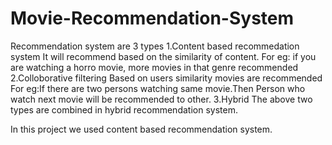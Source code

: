 # Movie-Recommendation-System
Recommendation  system are 3 types
1.Content based recommedation system
It will recommend based on the similarity of content.
For eg: if you are watching a horro movie, more movies in that genre recommended
2.Colloborative filtering
Based on users similarity movies are recommended
For eg:If there are two persons watching same movie.Then Person who watch next movie will be recommended to other.
3.Hybrid 
The above two types are combined in hybrid recommendation system.

In this project we used content based recommendation system.
